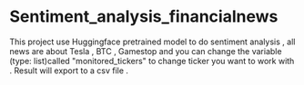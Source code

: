 # Sentiment_analysis_financialnews
This project use Huggingface pretrained model to do sentiment analysis , all news are about Tesla , BTC , Gamestop and you can change the variable (type: list)called "monitored_tickers" to change ticker you want to work with . Result will export to a csv file .
